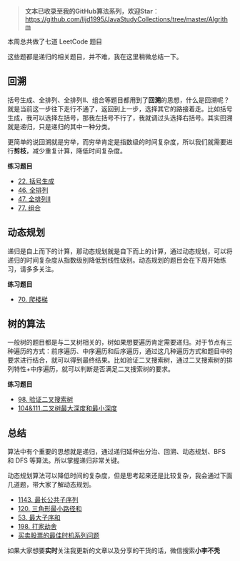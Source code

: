 > **文本已收录至我的GitHub算法系列，欢迎Star**： https://github.com/lijd1995/JavaStudyCollections/tree/master/Algrithm

本周总共做了七道 LeetCode 题目

这些题都是递归的相关题目，并不难，我在这里稍微总结一下。

## 回溯

括号生成、全排列、全排列Ⅱ、组合等题目都用到了**回溯**的思想，什么是回溯呢？就是当前这一步往下走行不通了，返回到上一步，选择其它的路接着走。比如括号生成，我可以选择左括号，那我左括号不行了，我就调过头选择右括号。其实回溯就是递归，只是递归的其中一种分类。

更简单的说回溯就是穷举，而穷举肯定是指数级的时间复杂度，所以我们就需要进行**剪枝**，减少重复计算，降低时间复杂度。

**练习题目**

- [22. 括号生成](https://zhuanlan.zhihu.com/p/141599884)
- [46. 全排列](https://zhuanlan.zhihu.com/p/141899658)
- [47. 全排列Ⅱ](https://zhuanlan.zhihu.com/p/142169852)
- [77. 组合](https://mp.weixin.qq.com/s?__biz=MzIzMTQxNjgwOA==&mid=2247483730&idx=1&sn=5f099c7a9da34725d23962472f65058d&chksm=e8a537d5dfd2bec3f4ed939c84ebc30748c757b93f34d5ee0ea15dee4424fdc2146d08d8e071&token=81941226&lang=zh_CN#rd)

## 动态规划

递归是自上而下的计算，那动态规划就是自下而上的计算，通过动态规划，可以将递归的时间复杂度从指数级别降低到线性级别。动态规划的题目会在下周开始练习，请多多关注。

**练习题目**

- [70. 爬楼梯](https://zhuanlan.zhihu.com/p/142426778)

## 树的算法

一般树的题目都是与二叉树相关的，树如果想要遍历肯定需要递归。对于节点有三种遍历的方式：前序遍历、中序遍历和后序遍历，通过这几种遍历方式和题目中的要求进行结合，就可以得到最终结果。比如验证二叉搜索树，通过二叉搜索树的排列特性+中序遍历，就可以判断是否满足二叉搜索树的要求。

**练习题目**

- [98. 验证二叉搜索树](https://mp.weixin.qq.com/s?__biz=MzIzMTQxNjgwOA==&mid=2247483735&idx=1&sn=10f34fa99c307cf1ff3e2b21d494002c&chksm=e8a537d0dfd2bec66035d9459e9ca474799e05f81948ce47d9e956b066ebb688ba821e8ae5c3&token=81941226&lang=zh_CN#rd)
- [104&111.二叉树最大深度和最小深度](https://zhuanlan.zhihu.com/p/143037906)

## 总结

算法中有个重要的思想就是递归，通过递归延伸出分治、回溯、动态规划、BFS 和 DFS 等算法。所以掌握递归非常关键。

动态规划算法可以降低时间的复杂度，但是思考起来还是比较复杂，我会通过下面几道题，带大家了解动态规划。

- [1143. 最长公共子序列](https://leetcode-cn.com/problems/longest-common-subsequence/)
- [120. 三角形最小路径和](https://leetcode-cn.com/problems/triangle/)
- [53. 最大子序和](https://leetcode-cn.com/problems/maximum-subarray/)
- [198. 打家劫舍](https://leetcode-cn.com/problems/house-robber/)
- [买卖股票的最佳时机系列问题](https://leetcode-cn.com/problems/best-time-to-buy-and-sell-stock/#/description)



如果大家想要**实时**关注我更新的文章以及分享的干货的话，微信搜索**小李不秃**